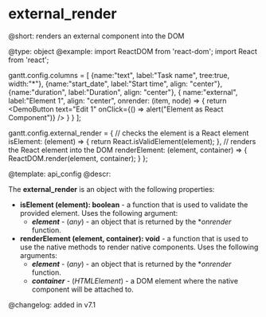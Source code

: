 external_render
=============


@short: renders an external component into the DOM
	

@type: object
@example:
import ReactDOM from 'react-dom';
import React from 'react';

gantt.config.columns = [
	{name:"text",       label:"Task name",  tree:true, width:"*"},
	{name:"start_date", label:"Start time", align: "center"},
	{name:"duration",   label:"Duration",   align: "center"},
	{ 
		name:"external", label:"Element 1", align: "center",
		onrender: (item, node) => {
			return <DemoButton
					text="Edit 1"
					onClick={() => alert("Element as React Component")}
					/>
		}
	}
];

gantt.config.external_render = { 
	// checks the element is a React element
	isElement: (element) => {
		return React.isValidElement(element);
	},
	// renders the React element into the DOM
	renderElement: (element, container) => {
		ReactDOM.render(element, container);
	}
};

@template:	api_config
@descr:

The **external_render** is an object with the following properties:

- <span class=submethod>**isElement (element): boolean**</span> - a function that is used to validate the provided element. Uses the following argument:
    - **_element_** - (*any*) - an object that is returned by the **onrender* function.
- <span class=submethod>**renderElement (element, container): void**</span> - a function that is used to use the native methods to render native components. Uses the following arguments:
    - **_element_** - (*any*) - an object that is returned by the **onrender* function.
    - **_container_** - (*HTMLElement*) - a DOM element where the native component will be attached to.



@changelog: added in v7.1
